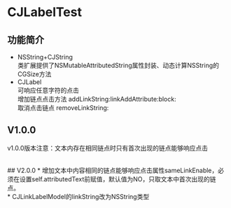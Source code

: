 # CJLabelTest 

## 功能简介
* NSString+CJString <br/>
类扩展提供了NSMutableAttributedString属性封装、动态计算NSString的CGSize方法
* CJLabel<br/>
可响应任意字符的点击<br/>
增加链点点击方法 addLinkString:linkAddAttribute:block:<br/>
取消点击链点 removeLinkString:<br/>

## V1.0.0
v1.0.0版本注意：文本内存在相同链点时只有首次出现的链点能够响应点击

<br/>
## V2.0.0
*  增加文本中内容相同的链点能够响应点击属性sameLinkEnable，必须在设置self.attributedText前赋值，默认值为NO，只取文本中首次出现的链点。<br/>
*  CJLinkLabelModel的linkString改为NSString类型<br/>
